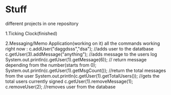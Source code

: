 # Stuff
different projects in one repository 


1.Ticking Clock(finished) 


2.Messaging/Memo Application(working on it)
all the commands working right now :
       c.addUser("daggdsss","dsa"); //adds user to the datatbase
       c.getUser(3).addMessage("anything"); //adds message to the users log
       System.out.println(c.getUser(1).getMessage(6)); // return message depending from the number(starts from 0);
       System.out.println(c.getUser(1).getMsgCount()); //return the total messages from the user
       System.out.println(c.getUser(1).getTotalUsers()); //gets the total users currently signed
       c.getUser(1).removeMessage(1);
       c.removeUser(2); //removes user from the database
